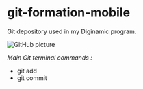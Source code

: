 # git-formation-mobile
Git depository used in my Diginamic program.

![GitHub picture](https://pbs.twimg.com/profile_images/616309728688238592/pBeeJQDQ.png "oh")

*Main Git terminal commands :*
* git add
* git commit
